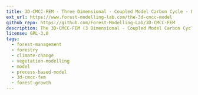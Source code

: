 ```yaml
---
title: 3D-CMCC-FEM - Three Dimensional - Coupled Model Carbon Cycle - Forest Ecosystem Model
ext_url: https://www.forest-modelling-lab.com/the-3d-cmcc-model
github_repo: https://github.com/Forest-Modelling-Lab/3D-CMCC-FEM
description: The 3D-CMCC-FEM (3 Dimensional - Coupled Model Carbon Cycle - Forest Ecosystem Model) is a hybrid (LUE version) or fully bio-geochemical (BGC version) forest model that simulates storage and fluxes of Carbon, Water, and Nitrogen including the dynamics occurring in forest ecosystems.
license: GPL-3.0
tags:
  - forest-management
  - forestry
  - climate-change
  - vegetation-modelling
  - model
  - process-based-model
  - 3d-cmcc-fem
  - forest-growth
---
```

